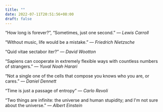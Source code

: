 ```yaml
---
title: ""
date: 2022-07-11T20:51:56+08:00
draft: false
---
```



“How long is forever?”, “Sometimes, just one second.”  ― _Lewis Carroll_ 

“Without music, life would be a mistake.”  ― _Friedrich Nietzsche_

“Quid vitae sectabor iter?” — _David Wootton_

“Sapiens can cooperate in extremely flexible ways with countless numbers of strangers.” ― _Yuval Noah Harari_

“Not a single one of the cells that compose you knows who you are, or cares.” ― _Daniel Dennett_

“Time is just a passage of entropy”  ― _Carlo Revoli_

“Two things are infinite: the universe and human stupidity; and I'm not sure about the universe.” ― _Albert Einstein_